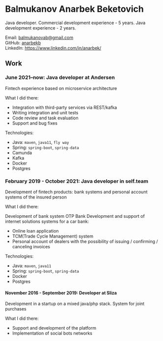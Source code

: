 # Balmukanov Anarbek Beketovich

Java developer. Commercial development experience - 5 years. Java development experience - 2 years.

Email: balmukanovab@gmail.com \
GitHub: [anarbekb](https://github.com/anarbekb) \
LinkedIn: https://www.linkedin.com/in/anarbek/

## Work

### June 2021–now: Java developer at Andersen

Fintech experience based on microservice architecture

What I did there:

- Integration with third-party services via REST/kafka
- Writing integration and unit tests
- Code review and task evaluation
- Support and bug fixes

Technologies:

- Java: `maven`, `java11`, `fly way`
- Spring: `spring-boot`, `spring-data`
- Camunda
- Kafka
- Docker
- Postgres

### February 2019 - October 2021: Java developer in self.team

Development of fintech products: bank systems and personal account systems of the insured person

What I did there:

Development of bank system OTP Bank
Development and support of internet solutions systems for a car bank:
- Online loan application
- TCM(Trade Cycle Management) system
- Personal account of dealers with the possibility of issuing / confirming / canceling invoices

Technologies:

- Java: `maven`, `java11`
- Spring: `spring-boot`, `spring-data`
- Docker
- Postgres

#### November 2016 - September 2019: Developer at Sliza
Development in a startup on a mixed java/php stack. System for joint purchases

What I did there:

- Support and development of the platform
- Implementation of social bots networks
